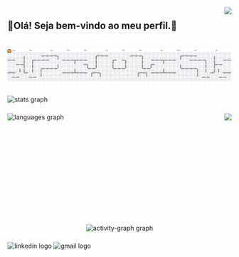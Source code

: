 <img align="right" src="https://visitor-badge.laobi.icu/badge?page_id=Leo-Matheus.Leo-Matheus&left_color=darkviolet&right_color=royalblue"  />

###

<h2 align="left">👾Olá! Seja bem-vindo ao meu perfil.👾</h2>

###

<br clear="both">

<picture>
  <source media="(prefers-color-scheme: dark)" srcset="https://raw.githubusercontent.com/Leo-Matheus/Leo-Matheus/output/pacman-contribution-graph-dark.svg">
  <source media="(prefers-color-scheme: light)" srcset="https://raw.githubusercontent.com/Leo-Matheus/Leo-Matheus/output/pacman-contribution-graph.svg">
  <img alt="pacman contribution graph" src="https://raw.githubusercontent.com/Leo-Matheus/Leo-Matheus/output/pacman-contribution-graph.svg">
</picture>

###

<div align="left">
  <img src="https://github-readme-stats.vercel.app/api?username=Leo-Matheus&hide_title=false&hide_rank=false&show_icons=true&include_all_commits=false&count_private=false&disable_animations=false&theme=midnight-purple&locale=pt-br&hide_border=true" height="300em" alt="stats graph"  />
</div>

###

<img align="right" height="250em" src="https://img1.picmix.com/output/pic/normal/7/2/1/3/12043127_fe25e.gif"  />

###

<div align="left">
  <img src="https://github-readme-stats.vercel.app/api/top-langs?username=Leo-Matheus&locale=pt-br&hide_title=false&layout=compact&card_width=320&langs_count=5&theme=midnight-purple&hide_border=true" height="250em" alt="languages graph"  />
</div>

###

<br clear="both">

<div align="center">
  <img src="https://github-readme-activity-graph.vercel.app/graph?username=Leo-Matheus&area=true&theme=chartreuse-dark&radius=10&point=6c07fa&title_color=822ff7" height="400em" alt="activity-graph graph"  />
</div>

###

<div align="left">
  <img src="https://img.shields.io/static/v1?message=LinkedIn&logo=linkedin&label=&color=0077B5&logoColor=white&labelColor=&style=flat" height="30em" alt="linkedin logo"  />
  <img src="https://img.shields.io/static/v1?message=Gmail&logo=gmail&label=&color=D14836&logoColor=white&labelColor=&style=flat" height="30em" alt="gmail logo"  />
</div>

###
